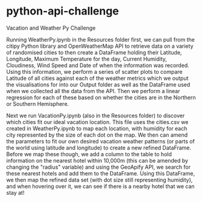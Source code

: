 # python-api-challenge
Vacation and Weather Py Challenge

Running WeatherPy.ipynb in the Resources folder first, we can pull from the citipy Python library and OpenWeatherMap API to retrieve data on a variety of randomised cities to then create a DataFrame holding their Latitude, Longitude, Maximum Temperature for the day, Current Humidity, Cloudiness, Wind Speed and Date of when the information was recorded. Using this information, we perform a series of scatter plots to compare Latitude of all cities against each of the weather metrics which we output the visualisations for into our Output folder as well as the DataFrame used when we collected all the data from the API. Then we perform a linear regression for each of these based on whether the cities are in the Northern or Southern Hemisphere.

Next we run VacationPy.ipynb (also in the Resources folder) to discover which cities fit our ideal vacation location. This file uses the cities.csv we created in WeatherPy.ipynb to map each location, with humidity for each city represented by the size of each dot on the map. We then can amend the parameters to fit our own desired vacation weather patterns (or parts of the world using latitude and longitude) to create a new refined DataFrame. Before we map these though, we add a column to the table to hold information on the nearest hotel within 10,000m (this can be amended by changing the "radius" variable) and using the GeoApify API, we search for these nearest hotels and add them to the DataFrame. Using this DataFrame, we then map the refined data set (with dot size still representing humidity), and when hovering over it, we can see if there is a nearby hotel that we can stay at!
